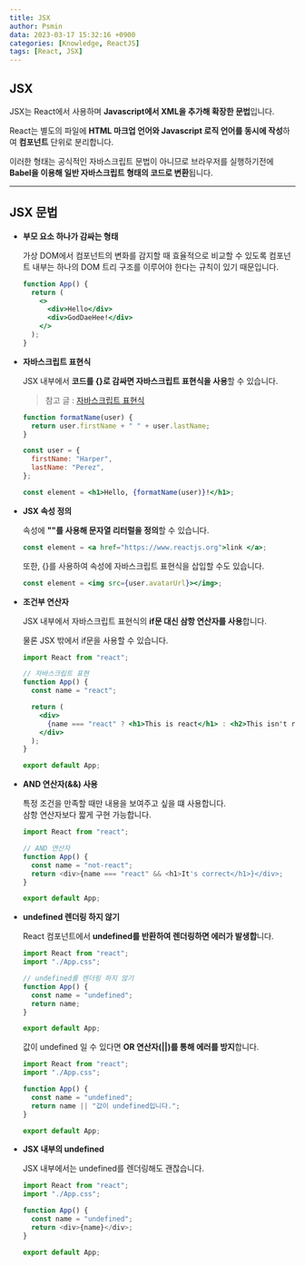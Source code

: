 ```yaml
---
title: JSX
author: Psmin
data: 2023-03-17 15:32:16 +0900
categories: [Knowledge, ReactJS]
tags: [React, JSX]
---
```


## JSX

JSX는 React에서 사용하며 **Javascript에서 XML을 추가해 확장한 문법**입니다.

React는 별도의 파일에 **HTML 마크업 언어와 Javascript 로직 언어를 동시에 작성**하여 **컴포넌트** 단위로 분리합니다.

이러한 형태는 공식적인 자바스크립트 문법이 아니므로 브라우저를 실행하기전에 **Babel을 이용해 일반 자바스크립트 형태의 코드로 변환**됩니다.

---

## JSX 문법

- **부모 요소 하나가 감싸는 형태**

  가상 DOM에서 컴포넌트의 변화를 감지할 때 효율적으로 비교할 수 있도록 컴포넌트 내부는 하나의 DOM 트리 구조를 이루어야 한다는 규칙이 있기 때문입니다.

  ```jsx
  function App() {
    return (
      <>
        <div>Hello</div>
        <div>GodDaeHee!</div>
      </>
    );
  }
  ```

- **자바스크립트 표현식**

  JSX 내부에서 **코드를 {}로 감싸면 자바스크립트 표현식을 사용**할 수 있습니다.

  > 참고 글 : [자바스크립트 표현식](<https://developer.mozilla.org/ko/docs/Web/JavaScript/Guide/Expressions_and_Operators#%ED%91%9C%ED%98%84(%EC%8B%9D)>)

  ```jsx
  function formatName(user) {
    return user.firstName + " " + user.lastName;
  }

  const user = {
    firstName: "Harper",
    lastName: "Perez",
  };

  const element = <h1>Hello, {formatName(user)}!</h1>;
  ```

- **JSX 속성 정의**

  속성에 **""를 사용해 문자열 리터럴을 정의**할 수 있습니다.

  ```jsx
  const element = <a href="https://www.reactjs.org">link </a>;
  ```

  또한, {}를 사용하여 속성에 자바스크립트 표현식을 삽입할 수도 있습니다.

  ```jsx
  const element = <img src={user.avatarUrl}></img>;
  ```

- **조건부 연산자**

  JSX 내부에서 자바스크립트 표현식의 **if문 대신 삼항 연산자를 사용**합니다.

  물론 JSX 밖에서 if문을 사용할 수 있습니다.

  ```jsx
  import React from "react";

  // 자바스크립트 표현
  function App() {
    const name = "react";

    return (
      <div>
        {name === "react" ? <h1>This is react</h1> : <h2>This isn't react</h2>}
      </div>
    );
  }

  export default App;
  ```

- **AND 연산자(&&) 사용**

  특정 조건을 만족할 때만 내용을 보여주고 싶을 떄 사용합니다.  
  삼항 연산자보다 짧게 구현 가능합니다.

  ```js
  import React from "react";

  // AND 연산자
  function App() {
    const name = "not-react";
    return <div>{name === "react" && <h1>It's correct</h1>}</div>;
  }

  export default App;
  ```

- **undefined 렌더링 하지 않기**

  React 컴포넌트에서 **undefined를 반환하여 렌더링하면 에러가 발생합**니다.

  ```js
  import React from "react";
  import "./App.css";

  // undefined를 렌더링 하지 않기
  function App() {
    const name = "undefined";
    return name;
  }

  export default App;
  ```

  값이 undefined 일 수 있다면 **OR 연산자(||)를 통해 에러를 방지**합니다.

  ```js
  import React from "react";
  import "./App.css";

  function App() {
    const name = "undefined";
    return name || "값이 undefined입니다.";
  }

  export default App;
  ```

- **JSX 내부의 undefined**

  JSX 내부에서는 undefined를 렌더링해도 괜찮습니다.

  ```js
  import React from "react";
  import "./App.css";

  function App() {
    const name = "undefined";
    return <div>{name}</div>;
  }

  export default App;
  ```
